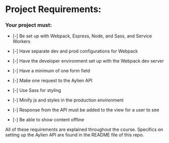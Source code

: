 # Project Requirements:

### Your project must:

- [-] Be set up with Webpack, Express, Node, and Sass, and Service Workers

- [-] Have separate dev and prod configurations for Webpack

- [-] Have the developer environment set up with the Webpack dev server

- [-] Have a minimum of one form field

- [-] Make one request to the Aylien API

- [-] Use Sass for styling

- [-] Minify js and styles in the production environment

- [-] Response from the API must be added to the view for a user to see 

- [-] Be able to show content offline

All of these requirements are explained throughout the course. Specifics on setting up the Aylien API are found in the README file of this repo.
